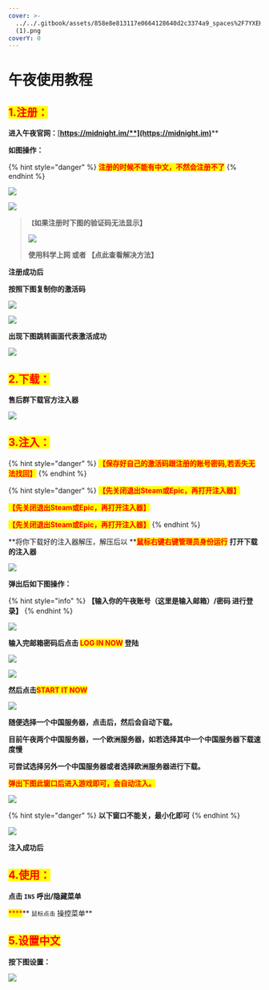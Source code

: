 ```yaml
---
cover: >-
  ../../.gitbook/assets/858e8e813117e0664128640d2c3374a9_spaces%2F7YXEHggLzaiKwZjRSOD4%2Fuploads%2FOshr5ftXsFGrW6uqq5AM%2FQQ%E5%9B%BE%E7%89%8720220414131340_alt=media&token=582a84b5-32ee-497b-b089-0357dcdf2890
  (1).png
coverY: 0
---
```


# 午夜使用教程

## <mark style="color:red;">1.注册：</mark>

**进入午夜官网：**[**https://midnight.im/**](https://midnight.im)****

**如图操作：**

{% hint style="danger" %}
<mark style="color:red;">**注册的时候不能有中文，不然会注册不了**</mark>
{% endhint %}

![](<../../.gitbook/assets/image (10) (1) (1) (1) (1) (1).png>)

![](<../../.gitbook/assets/image (1).png>)

> **`【`如果注册时下图的验证码无法显示】**
>
> ****![](<../../.gitbook/assets/image (5) (1) (1) (1) (1) (1).png>)****
>
> **使用科学上网 或者 【点此查看解决方法】**

**注册成功后**

**按照下图复制你的激活码**

![](<../../.gitbook/assets/image (15) (1) (1) (1) (1) (1) (1) (1) (1).png>)

![](<../../.gitbook/assets/image (13) (1) (1) (1) (1) (1).png>)

**出现下图跳转画面代表激活成功**

![](<../../.gitbook/assets/image (2) (1) (1).png>)

## <mark style="color:red;">**2.下载：**</mark>

**售后群下载官方注入器**

![](<../../.gitbook/assets/image (11) (1) (1) (1) (1).png>)

## <mark style="color:red;">**3.注入：**</mark>

{% hint style="danger" %}
<mark style="color:red;">**【保存好自己的激活码跟注册的账号密码,若丢失无法找回】**</mark>
{% endhint %}

{% hint style="danger" %}
<mark style="color:red;">**【先关闭退出Steam或Epic，再打开注入器】**</mark>

<mark style="color:red;">**【先关闭退出Steam或Epic，再打开注入器】**</mark>

<mark style="color:red;">**【先关闭退出Steam或Epic，再打开注入器】**</mark>
{% endhint %}

**将你下载好的注入器解压，解压后以 **<mark style="color:red;">**鼠标右键右键管理员身份运行**</mark> **打开下载的注入器**

![](<../../.gitbook/assets/image (3) (1) (1) (1).png>)

**弹出后如下图操作：**

{% hint style="info" %}
**【输入你的午夜账号（这里是输入邮箱）/密码 进行登录】**
{% endhint %}

![](<../../.gitbook/assets/image (16) (1) (1) (1) (1) (1) (1) (1).png>)

**输入完邮箱密码后点击 **<mark style="color:red;">**LOG IN NOW**</mark>** 登陆**

![](<../../.gitbook/assets/image (20) (1) (1) (1) (1) (1) (1) (1) (1).png>)

![](<../../.gitbook/assets/image (14) (1) (1) (1) (1) (1) (1) (1).png>)

**然后点击**<mark style="color:red;">**START IT NOW**</mark>

![](<../../.gitbook/assets/image (19) (1) (1) (1) (1) (1) (1) (1).png>)

**随便选择一个中国服务器，点击后，然后会自动下载。**

**目前午夜两个中国服务器，一个欧洲服务器，如若选择其中一个中国服务器下载速度慢**

**可尝试选择另外一个中国服务器或者选择欧洲服务器进行下载。**

<mark style="color:red;">**弹出下图此窗口后进入游戏即可，会自动注入。**</mark>

<mark style="color:red;">****</mark>![](<../../.gitbook/assets/image (12) (1) (1) (1) (1) (1).png>)<mark style="color:red;">****</mark>

{% hint style="danger" %}
**以下窗口不能关，最小化即可**
{% endhint %}

![](<../../.gitbook/assets/image (17) (1) (1) (1) (1) (1) (1) (1) (1).png>)

**注入成功后**

## <mark style="color:red;">**4.使用：**</mark>

**点击 `INS` 呼出/隐藏菜单**

&#x20;<mark style="color:red;">****</mark>** `鼠标点击` 操控菜单**

## <mark style="color:red;">**5.设置中文**</mark>

**按下图设置：**

![](<../../.gitbook/assets/image (9) (1) (1) (1) (1) (1) (1) (1).png>)

